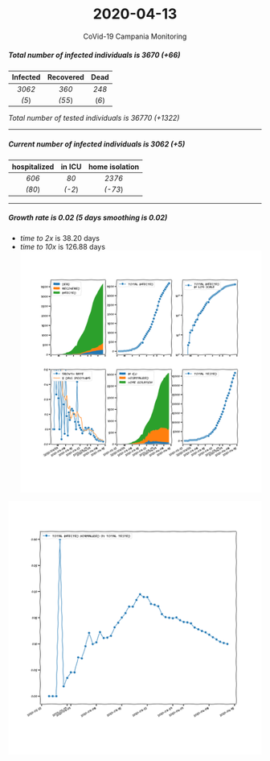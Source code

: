 <div align='center'>

# 2020-04-13
CoVid-19 Campania Monitoring
</div>

##### Total number of infected individuals is 3670 (+66)
Infected | Recovered | Dead
:---: | :---: | :---:
*3062* | *360* | *248*
*(5*) | *(55*) | (*6*)

*Total number of tested individuals is 36770 (+1322)*
***
##### Current number of infected individuals is 3062 (+5)
hospitalized | in ICU | home isolation
:---: | :---: | :---:
*606* |*80* |*2376*
*(80*) |*(-2*) |*(-73*)
***
##### Growth rate is 0.02 (5 days smoothing is 0.02)
- *time to 2x* is 38.20 days
- *time to 10x* is 126.88 days
![stats][stats]

![infected_normalized][infected_normalized]

[stats]: stats_Campania.png
[infected_normalized]: infected_normalized_Campania.png
